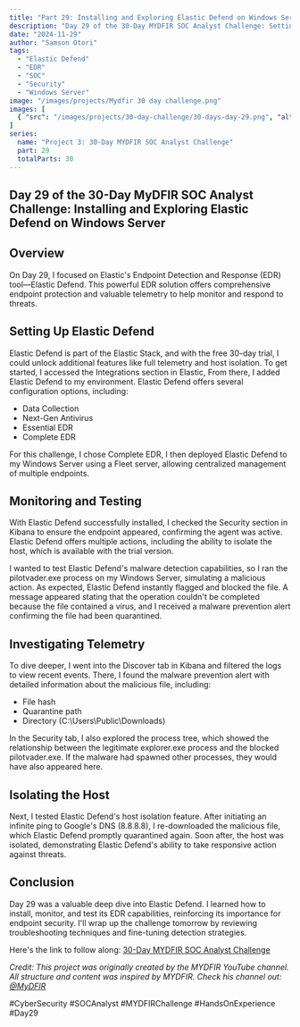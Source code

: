 ```yaml
---
title: "Part 29: Installing and Exploring Elastic Defend on Windows Server"
description: "Day 29 of the 30-Day MYDFIR SOC Analyst Challenge: Setting up and testing Elastic Defend EDR solution for comprehensive endpoint protection."
date: "2024-11-29"
author: "Samson Otori"
tags:
  - "Elastic Defend"
  - "EDR"
  - "SOC"
  - "Security"
  - "Windows Server"
image: "/images/projects/Mydfir 30 day challenge.png"
images: [
  { "src": "/images/projects/30-day-challenge/30-days-day-29.png", "alt": "30 Days MYDFIR SOC Analyst Challenge Day 29" }
]
series:
  name: "Project 3: 30-Day MYDFIR SOC Analyst Challenge"
  part: 29
  totalParts: 30
---
```


## Day 29 of the 30-Day MyDFIR SOC Analyst Challenge: Installing and Exploring Elastic Defend on Windows Server

## Overview

On Day 29, I focused on Elastic's Endpoint Detection and Response (EDR) tool—Elastic Defend. This powerful EDR solution offers comprehensive endpoint protection and valuable telemetry to help monitor and respond to threats.

## Setting Up Elastic Defend

Elastic Defend is part of the Elastic Stack, and with the free 30-day trial, I could unlock additional features like full telemetry and host isolation. To get started, I accessed the Integrations section in Elastic, From there, I added Elastic Defend to my environment. Elastic Defend offers several configuration options, including:
- Data Collection
- Next-Gen Antivirus
- Essential EDR
- Complete EDR

For this challenge, I chose Complete EDR, I then deployed Elastic Defend to my Windows Server using a Fleet server, allowing centralized management of multiple endpoints.

## Monitoring and Testing

With Elastic Defend successfully installed, I checked the Security section in Kibana to ensure the endpoint appeared, confirming the agent was active. Elastic Defend offers multiple actions, including the ability to isolate the host, which is available with the trial version.

I wanted to test Elastic Defend's malware detection capabilities, so I ran the pilotvader.exe process on my Windows Server, simulating a malicious action. As expected, Elastic Defend instantly flagged and blocked the file. A message appeared stating that the operation couldn't be completed because the file contained a virus, and I received a malware prevention alert confirming the file had been quarantined.

## Investigating Telemetry

To dive deeper, I went into the Discover tab in Kibana and filtered the logs to view recent events. There, I found the malware prevention alert with detailed information about the malicious file, including:
- File hash
- Quarantine path
- Directory (C:\Users\Public\Downloads)

In the Security tab, I also explored the process tree, which showed the relationship between the legitimate explorer.exe process and the blocked pilotvader.exe. If the malware had spawned other processes, they would have also appeared here.

## Isolating the Host

Next, I tested Elastic Defend's host isolation feature. After initiating an infinite ping to Google's DNS (8.8.8.8), I re-downloaded the malicious file, which Elastic Defend promptly quarantined again. Soon after, the host was isolated, demonstrating Elastic Defend's ability to take responsive action against threats.

## Conclusion

Day 29 was a valuable deep dive into Elastic Defend. I learned how to install, monitor, and test its EDR capabilities, reinforcing its importance for endpoint security. I'll wrap up the challenge tomorrow by reviewing troubleshooting techniques and fine-tuning detection strategies.

Here's the link to follow along: [30-Day MYDFIR SOC Analyst Challenge](https://www.youtube.com/watch?v=Ec-Ab8TbJKs&list=PLG6KGSNK4PuBWmX9NykU0wnWamjxdKhDJ&index=56)

*Credit: This project was originally created by the MYDFIR YouTube channel. All structure and content was inspired by MYDFIR. Check his channel out: [@MyDFIR](https://www.youtube.com/@MyDFIR)*

#CyberSecurity #SOCAnalyst #MYDFIRChallenge #HandsOnExperience #Day29 
